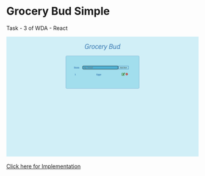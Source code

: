 # Grocery Bud Simple

Task - 3 of WDA - React

![Grocery bud Task](thumbnail.png)

[Click here for Implementation](https://wda-react-projects-9-grocerybudsimple.pages.dev/)